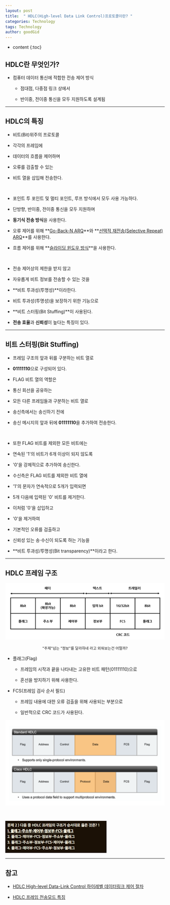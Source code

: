 ```yaml
---
layout: post
title:  " HDLC(High-level Data Link Control)프로토콜이란? "
categories: Technology
tags: Technology
author: goodGid
---
```

* content
{:toc}

## HDLC란 무엇인가?

* 컴퓨터 데이터 통신에 적합한 전송 제어 방식

     - 점대점, 다중점 링크 상에서 
     
     - 반이중, 전이중 통신을 모두 지원하도록 설계됨








---

## HDLC의 특징

* 비트(Bit)위주의 프로토콜 

* 각각의 프레임에 

* 데이터의 흐름을 제어하며 

* 오류를 검출할 수 있는 

* 비트 열을 삽입해 전송한다.

<br>

* 포인트 투 포인트 및 멀티 포인트, 루프 방식에서 모두 사용 가능하다.

* 단방향, 반이중, 전이중 통신을 모두 지원하며

* **동기식 전송 방식**을 사용한다.

* 오류 제어를 위해 **[Go-Back-N ARQ]({{site.url}}/Error-Flow-Control/#go-back-n-arq-gbn-arq)**와 **[선택적 재전송(Selective Repeat) ARQ]({{site.url}}/Error-Flow-Control/#selective-rejectsr-arq)**를 사용한다.

* 흐름 제어를 위해 **[슬라이딩 윈도우 방식]({{site.url}}/Error-Flow-Control/#%EC%8A%AC%EB%9D%BC%EC%9D%B4%EB%94%A9-%EC%9C%88%EB%8F%84%EC%9A%B0sliding-window)**을 사용한다.

<br>

* 전송 제어상의 제한을 받지 않고 

* 자유롭게 비트 정보를 전송할 수 있는 것을 

* **비트 투과성(투명성)**이라한다.

* 비트 투과성(투명성)을 보장하기 위한 기능으로

* **비트 스터핑(Bit Stuffing)**이 사용된다.

* **전송 효율**과 **신뢰성**이 높다는 특징이 있다.

---

## 비트 스터핑(Bit Stuffing)

* 프레임 구조의 앞과 뒤를 구분하는 비트 열로 

* **01111110**으로 구성되어 있다. 

* FLAG 비트 열의 역할은 

* 통신 회선을 공유하는 

* 모든 다른 프레임들과 구분하는 비트 열로 

* 송신측에서는 송신하기 전에 

* 송신 메시지의 앞과 뒤에 **01111110**을 추가하여 전송한다. 

<br>

* 또한 FLAG 비트를 제외한 모든 비트에는 

* 연속된 '1'의 비트가 6개 이상이 되지 않도록 

* '0'을 강제적으로 추가하여 송신한다. 

* 수신측은 FLAG 비트를 제외한 비트 열에 

* '1'의 문자가 연속적으로 5개가 입력되면

* 5개 다음에 입력된 '0' 비트를 제거한다. 

* 이처럼 '0'을 삽입하고 

* '0'을 제거하여 

* 기본적인 오류를 검출하고

* 신뢰성 있는 송·수신이 되도록 하는 기능을 

* **비트 투과성/투명성(Bit transparency)**이라고 한다.


---

## HDLC 프레임 구조 

![](/assets/img/posts/what_is_hdlc_1.png)

<center><small> "주제"넘는 "정보"를 달라하네 라고 외워보는건 어떨까?  </small></center>

* 플래그(Flag)

     - 프레임의 시작과 끝을 나타내는 고유한 비트 패턴(01111110)으로 
     
     - 혼선을 방지하기 위해 사용한다.

* FCS(프레임 검사 순서 필드)

     - 프레임 내용에 대한 오류 검출을 위해 사용되는 부분으로 
     
     - 일반적으로 CRC 코드가 사용된다.

![](/assets/img/posts/what_is_hdlc_2.png)


<br>


![](/assets/img/posts/what_is_hdlc_3.png)



---

## 참고

* [HDLC   High-level Data-Link Control   하이레벨 데이터링크 제어 절차](http://www.ktword.co.kr/abbr_view.php/abbr_view.php?m_temp1=89&m_search=%ED%95%98)

* [HDLC 프레임 전송모드 특징](https://m.blog.naver.com/PostView.nhn?blogId=c_18&logNo=220687580321&proxyReferer=https%3A%2F%2Fwww.google.co.kr%2F)